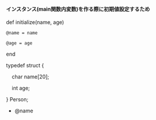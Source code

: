 #### インスタンス(main関数内変数)を作る際に初期値設定するため

def initialize(name, age)

	@name = name
	
	@age = age

end

typedef struct {

    char name[20];

    int age;

} Person;

- @name 